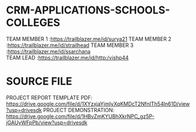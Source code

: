 # CRM-APPLICATIONS-SCHOOLS-COLLEGES  

TEAM MEMBER 1 :https://trailblazer.me/id/surya21
TEAM MEMBER 2 :https://trailblazer.me/id/strailhead
TEAM MEMBER 3 :https://trailblazer.me/id/ssarchana	
TEAM LEAD     :https://trailblazer.me/id/http:/vishp44

# SOURCE FILE

PROJECT REPORT TEMPLATE PDF: https://drive.google.com/file/d/1XYzxjaYjmIyXqKMDcT2NfnITh54ln61D/view?usp=drivesdk
PROJECT DEMONSTRATION: https://drive.google.com/file/d/1HBvZmKYUBhXkrNPC_gz5P-jGAUyWFpPb/view?usp=drivesdk

